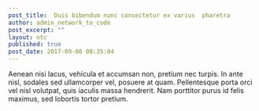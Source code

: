 ```yaml
---
post_title:  Duis bibendum nunc consectetur ex varius  pharetra
author: admin_network_to_code
post_excerpt: ""
layout: ntc
published: true
post_date: 2017-09-06 08:35:04
---
```

Aenean nisi lacus, vehicula et accumsan non, pretium nec turpis. In ante nisl, sodales sed ullamcorper vel, posuere at quam. Pellentesque porta orci vel nisl volutpat, quis iaculis massa hendrerit. Nam porttitor purus id felis maximus, sed lobortis tortor pretium.<!--more-->